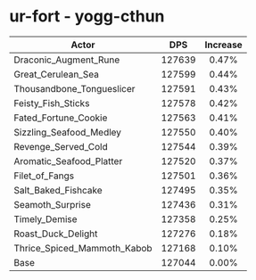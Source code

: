 # ur-fort - yogg-cthun
| Actor | DPS | Increase |
|---|:---:|:---:|
|Draconic_Augment_Rune|127639|0.47%|
|Great_Cerulean_Sea|127599|0.44%|
|Thousandbone_Tongueslicer|127591|0.43%|
|Feisty_Fish_Sticks|127578|0.42%|
|Fated_Fortune_Cookie|127563|0.41%|
|Sizzling_Seafood_Medley|127550|0.40%|
|Revenge_Served_Cold|127544|0.39%|
|Aromatic_Seafood_Platter|127520|0.37%|
|Filet_of_Fangs|127501|0.36%|
|Salt_Baked_Fishcake|127495|0.35%|
|Seamoth_Surprise|127436|0.31%|
|Timely_Demise|127358|0.25%|
|Roast_Duck_Delight|127276|0.18%|
|Thrice_Spiced_Mammoth_Kabob|127168|0.10%|
|Base|127044|0.00%|
